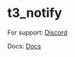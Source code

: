 # t3_notify

For support: [Discord](https://discord.gg/yZv3F6Bhd6)

Docs: [Docs](https://t3scripts.gitbook.io/t3scripts)
